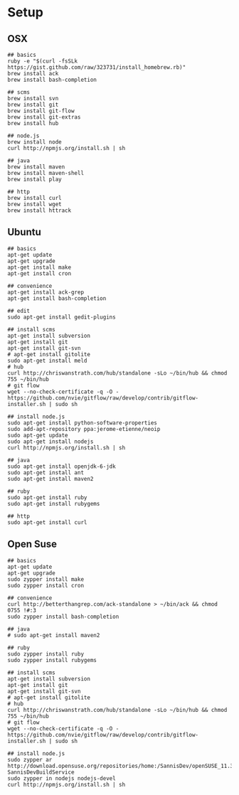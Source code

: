 # Setup #

## OSX ##

	## basics
	ruby -e "$(curl -fsSLk https://gist.github.com/raw/323731/install_homebrew.rb)"
	brew install ack
	brew install bash-completion
	
	## scms
	brew install svn
	brew install git
	brew install git-flow
	brew install git-extras
	brew install hub
	
	## node.js
	brew install node
	curl http://npmjs.org/install.sh | sh
	
	## java
	brew install maven
	brew install maven-shell
	brew install play

	## http
	brew install curl
	brew install wget
	brew install httrack

## Ubuntu ##

	## basics
	apt-get update
	apt-get upgrade
	apt-get install make
	apt-get install cron

	## convenience
	apt-get install ack-grep
	apt-get install bash-completion
	
	## edit
	sudo apt-get install gedit-plugins
	
	## install scms
	apt-get install subversion
	apt-get install git
	apt-get install git-svn
	# apt-get install gitolite
	sudo apt-get install meld
	# hub
	curl http://chriswanstrath.com/hub/standalone -sLo ~/bin/hub && chmod 755 ~/bin/hub
	# git flow	
	wget --no-check-certificate -q -O - https://github.com/nvie/gitflow/raw/develop/contrib/gitflow-installer.sh | sudo sh

	## install node.js
	sudo apt-get install python-software-properties
	sudo add-apt-repository ppa:jerome-etienne/neoip
	sudo apt-get update
	sudo apt-get install nodejs
	curl http://npmjs.org/install.sh | sh

	## java
	sudo apt-get install openjdk-6-jdk
	sudo apt-get install ant
	sudo apt-get install maven2

	## ruby
	sudo apt-get install ruby
	sudo apt-get install rubygems
	
	## http
	sudo apt-get install curl

## Open Suse ##

	## basics
	apt-get update
	apt-get upgrade
	sudo zypper install make
	sudo zypper install cron

	## convenience
	curl http://betterthangrep.com/ack-standalone > ~/bin/ack && chmod 0755 !#:3
	sudo zypper install bash-completion
	
	## java
	# sudo apt-get install maven2
	
	## ruby
	sudo zypper install ruby
	sudo zypper install rubygems
	
	## install scms
	apt-get install subversion
	apt-get install git
	apt-get install git-svn
	# apt-get install gitolite
	# hub
	curl http://chriswanstrath.com/hub/standalone -sLo ~/bin/hub && chmod 755 ~/bin/hub
	# git flow	
	wget --no-check-certificate -q -O - https://github.com/nvie/gitflow/raw/develop/contrib/gitflow-installer.sh | sudo sh

	## install node.js
	sudo zypper ar http://download.opensuse.org/repositories/home:/SannisDev/openSUSE_11.3/ SannisDevBuildService 
	sudo zypper in nodejs nodejs-devel
	curl http://npmjs.org/install.sh | sh

